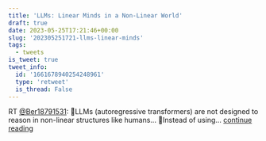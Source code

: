 ```yaml
---
title: 'LLMs: Linear Minds in a Non-Linear World'
draft: true
date: 2023-05-25T17:21:46+00:00
slug: '202305251721-llms-linear-minds'
tags:
  - tweets
is_tweet: true
tweet_info:
  id: '1661678940254248961'
  type: 'retweet'
  is_thread: False
---
```




RT [@Ber18791531](https://x.com/Ber18791531): 🤖LLMs (autoregressive transformers) are not designed to reason in non-linear structures like humans... 
🤔Instead of using… [continue reading](https://x.com/sytelus/status/1661678940254248961)
